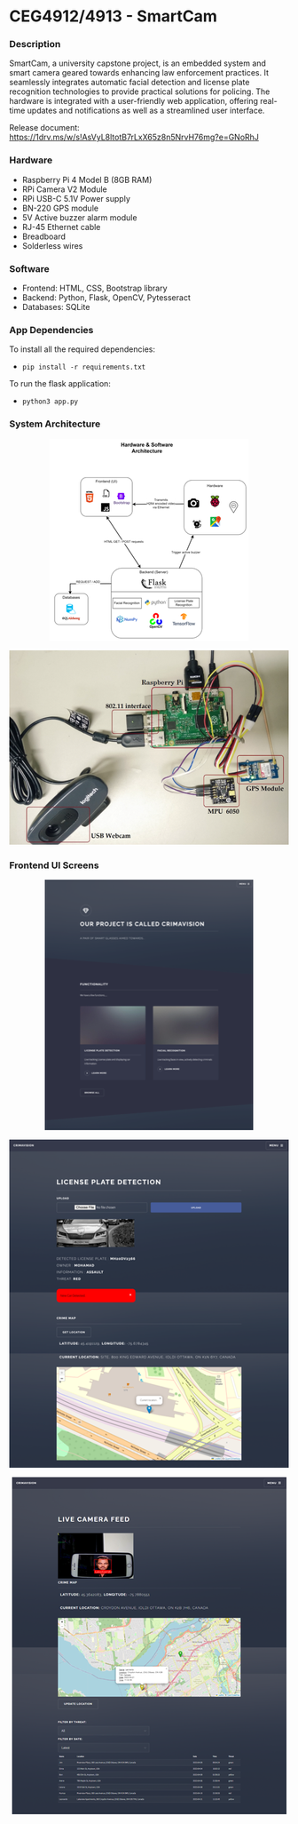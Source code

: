 # CEG4912/4913 - SmartCam

### Description

SmartCam, a university capstone project, is an embedded system and smart camera geared towards enhancing law enforcement practices. It seamlessly integrates automatic facial detection and license plate recognition technologies to provide practical solutions for policing. The hardware is integrated with a user-friendly web application, offering real-time updates and notifications as well as a streamlined user interface.

Release document: https://1drv.ms/w/s!AsVyL8ltotB7rLxX65z8n5NrvH76mg?e=GNoRhJ

### Hardware

* Raspberry Pi 4 Model B (8GB RAM)
* RPi Camera V2 Module
* RPi USB-C 5.1V Power supply
* BN-220 GPS module
* 5V Active buzzer alarm module
* RJ-45 Ethernet cable
* Breadboard
* Solderless wires

### Software

* Frontend: HTML, CSS, Bootstrap library
* Backend: Python, Flask, OpenCV, Pytesseract
* Databases: SQLite

### App Dependencies

To install all the required dependencies: 

* `pip install -r requirements.txt`

To run the flask application:

* `python3 app.py`


### System Architecture

<p align="center">
    <img src="./documentation/system-architecture.png" />
</p>

<p align="center">
    <img src="./documentation/hardware-system.png" />
</p>

### Frontend UI Screens
<p align="center">
    <img src="./documentation/Home-screen.png" />
</p>

<p align="center">
    <img src="./documentation/Plate-upload.png" />
</p>

<p align="center">
    <img src="./documentation/Realtime-tracking.png" />
</p>
